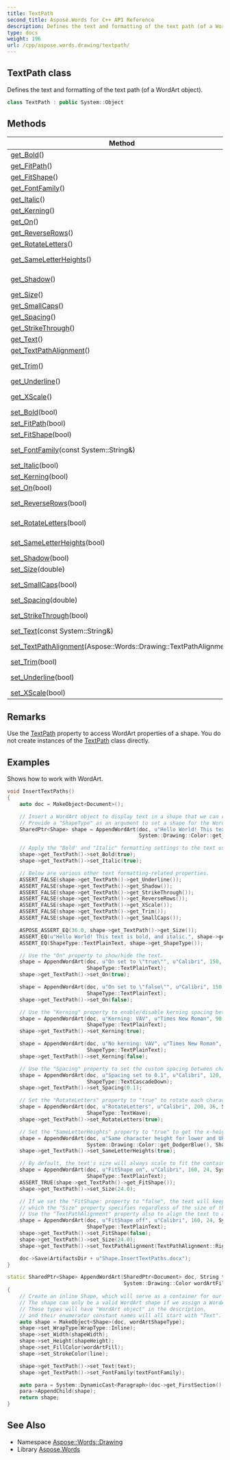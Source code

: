```yaml
---
title: TextPath
second_title: Aspose.Words for C++ API Reference
description: Defines the text and formatting of the text path (of a WordArt object).
type: docs
weight: 196
url: /cpp/aspose.words.drawing/textpath/
---
```

## TextPath class


Defines the text and formatting of the text path (of a WordArt object).

```cpp
class TextPath : public System::Object
```

## Methods

| Method | Description |
| --- | --- |
| [get_Bold](./get_bold/)() | True if the font is formatted as bold. |
| [get_FitPath](./get_fitpath/)() | Defines whether the text fits the path of a shape. |
| [get_FitShape](./get_fitshape/)() | Defines whether the text fits bounding box of a shape. |
| [get_FontFamily](./get_fontfamily/)() | Defines the family of the textpath font. |
| [get_Italic](./get_italic/)() | True if the font is formatted as italic. |
| [get_Kerning](./get_kerning/)() | Determines whether kerning is turned on. |
| [get_On](./get_on/)() | Defines whether the text is displayed. |
| [get_ReverseRows](./get_reverserows/)() | Determines whether the layout order of rows is reversed. |
| [get_RotateLetters](./get_rotateletters/)() | Determines whether the letters of the text are rotated. |
| [get_SameLetterHeights](./get_sameletterheights/)() | Determines whether all letters will be the same height regardless of initial case. |
| [get_Shadow](./get_shadow/)() | Defines whether a shadow is applied to the text on a text path. |
| [get_Size](./get_size/)() | Defines the size of the font in points. |
| [get_SmallCaps](./get_smallcaps/)() | True if the font is formatted as small capital letters. |
| [get_Spacing](./get_spacing/)() | Defines the amount of spacing for text. 1 means 100%. |
| [get_StrikeThrough](./get_strikethrough/)() | True if the font is formatted as strikethrough text. |
| [get_Text](./get_text/)() | Defines the text of the text path. |
| [get_TextPathAlignment](./get_textpathalignment/)() | Defines the alignment of text. |
| [get_Trim](./get_trim/)() | Determines whether extra space is removed above and below the text. |
| [get_Underline](./get_underline/)() | True if the font is underlined. |
| [get_XScale](./get_xscale/)() | Determines whether a straight textpath will be used instead of the shape path. |
| [set_Bold](./set_bold/)(bool) | Setter for [Aspose::Words::Drawing::TextPath::get_Bold](./get_bold/). |
| [set_FitPath](./set_fitpath/)(bool) | Setter for [Aspose::Words::Drawing::TextPath::get_FitPath](./get_fitpath/). |
| [set_FitShape](./set_fitshape/)(bool) | Setter for [Aspose::Words::Drawing::TextPath::get_FitShape](./get_fitshape/). |
| [set_FontFamily](./set_fontfamily/)(const System::String\&) | Setter for [Aspose::Words::Drawing::TextPath::get_FontFamily](./get_fontfamily/). |
| [set_Italic](./set_italic/)(bool) | Setter for [Aspose::Words::Drawing::TextPath::get_Italic](./get_italic/). |
| [set_Kerning](./set_kerning/)(bool) | Setter for [Aspose::Words::Drawing::TextPath::get_Kerning](./get_kerning/). |
| [set_On](./set_on/)(bool) | Setter for [Aspose::Words::Drawing::TextPath::get_On](./get_on/). |
| [set_ReverseRows](./set_reverserows/)(bool) | Setter for [Aspose::Words::Drawing::TextPath::get_ReverseRows](./get_reverserows/). |
| [set_RotateLetters](./set_rotateletters/)(bool) | Setter for [Aspose::Words::Drawing::TextPath::get_RotateLetters](./get_rotateletters/). |
| [set_SameLetterHeights](./set_sameletterheights/)(bool) | Setter for [Aspose::Words::Drawing::TextPath::get_SameLetterHeights](./get_sameletterheights/). |
| [set_Shadow](./set_shadow/)(bool) | Setter for [Aspose::Words::Drawing::TextPath::get_Shadow](./get_shadow/). |
| [set_Size](./set_size/)(double) | Defines the size of the font in points. |
| [set_SmallCaps](./set_smallcaps/)(bool) | Setter for [Aspose::Words::Drawing::TextPath::get_SmallCaps](./get_smallcaps/). |
| [set_Spacing](./set_spacing/)(double) | Setter for [Aspose::Words::Drawing::TextPath::get_Spacing](./get_spacing/). |
| [set_StrikeThrough](./set_strikethrough/)(bool) | Setter for [Aspose::Words::Drawing::TextPath::get_StrikeThrough](./get_strikethrough/). |
| [set_Text](./set_text/)(const System::String\&) | Setter for [Aspose::Words::Drawing::TextPath::get_Text](./get_text/). |
| [set_TextPathAlignment](./set_textpathalignment/)(Aspose::Words::Drawing::TextPathAlignment) | Setter for [Aspose::Words::Drawing::TextPath::get_TextPathAlignment](./get_textpathalignment/). |
| [set_Trim](./set_trim/)(bool) | Setter for [Aspose::Words::Drawing::TextPath::get_Trim](./get_trim/). |
| [set_Underline](./set_underline/)(bool) | Setter for [Aspose::Words::Drawing::TextPath::get_Underline](./get_underline/). |
| [set_XScale](./set_xscale/)(bool) | Setter for [Aspose::Words::Drawing::TextPath::get_XScale](./get_xscale/). |
## Remarks


Use the [TextPath](../shape/get_textpath/) property to access WordArt properties of a shape. You do not create instances of the [TextPath](./) class directly.

## Examples



Shows how to work with WordArt. 
```cpp
void InsertTextPaths()
{
    auto doc = MakeObject<Document>();

    // Insert a WordArt object to display text in a shape that we can re-size and move by using the mouse in Microsoft Word.
    // Provide a "ShapeType" as an argument to set a shape for the WordArt.
    SharedPtr<Shape> shape = AppendWordArt(doc, u"Hello World! This text is bold, and italic.", u"Arial", 480, 24, System::Drawing::Color::get_White(),
                                           System::Drawing::Color::get_Black(), ShapeType::TextPlainText);

    // Apply the "Bold' and "Italic" formatting settings to the text using the respective properties.
    shape->get_TextPath()->set_Bold(true);
    shape->get_TextPath()->set_Italic(true);

    // Below are various other text formatting-related properties.
    ASSERT_FALSE(shape->get_TextPath()->get_Underline());
    ASSERT_FALSE(shape->get_TextPath()->get_Shadow());
    ASSERT_FALSE(shape->get_TextPath()->get_StrikeThrough());
    ASSERT_FALSE(shape->get_TextPath()->get_ReverseRows());
    ASSERT_FALSE(shape->get_TextPath()->get_XScale());
    ASSERT_FALSE(shape->get_TextPath()->get_Trim());
    ASSERT_FALSE(shape->get_TextPath()->get_SmallCaps());

    ASPOSE_ASSERT_EQ(36.0, shape->get_TextPath()->get_Size());
    ASSERT_EQ(u"Hello World! This text is bold, and italic.", shape->get_TextPath()->get_Text());
    ASSERT_EQ(ShapeType::TextPlainText, shape->get_ShapeType());

    // Use the "On" property to show/hide the text.
    shape = AppendWordArt(doc, u"On set to \"true\"", u"Calibri", 150, 24, System::Drawing::Color::get_Yellow(), System::Drawing::Color::get_Red(),
                          ShapeType::TextPlainText);
    shape->get_TextPath()->set_On(true);

    shape = AppendWordArt(doc, u"On set to \"false\"", u"Calibri", 150, 24, System::Drawing::Color::get_Yellow(), System::Drawing::Color::get_Purple(),
                          ShapeType::TextPlainText);
    shape->get_TextPath()->set_On(false);

    // Use the "Kerning" property to enable/disable kerning spacing between certain characters.
    shape = AppendWordArt(doc, u"Kerning: VAV", u"Times New Roman", 90, 24, System::Drawing::Color::get_Orange(), System::Drawing::Color::get_Red(),
                          ShapeType::TextPlainText);
    shape->get_TextPath()->set_Kerning(true);

    shape = AppendWordArt(doc, u"No kerning: VAV", u"Times New Roman", 100, 24, System::Drawing::Color::get_Orange(), System::Drawing::Color::get_Red(),
                          ShapeType::TextPlainText);
    shape->get_TextPath()->set_Kerning(false);

    // Use the "Spacing" property to set the custom spacing between characters on a scale from 0.0 (none) to 1.0 (default).
    shape = AppendWordArt(doc, u"Spacing set to 0.1", u"Calibri", 120, 24, System::Drawing::Color::get_BlueViolet(), System::Drawing::Color::get_Blue(),
                          ShapeType::TextCascadeDown);
    shape->get_TextPath()->set_Spacing(0.1);

    // Set the "RotateLetters" property to "true" to rotate each character 90 degrees counterclockwise.
    shape = AppendWordArt(doc, u"RotateLetters", u"Calibri", 200, 36, System::Drawing::Color::get_GreenYellow(), System::Drawing::Color::get_Green(),
                          ShapeType::TextWave);
    shape->get_TextPath()->set_RotateLetters(true);

    // Set the "SameLetterHeights" property to "true" to get the x-height of each character to equal the cap height.
    shape = AppendWordArt(doc, u"Same character height for lower and UPPER case", u"Calibri", 300, 24, System::Drawing::Color::get_DeepSkyBlue(),
                          System::Drawing::Color::get_DodgerBlue(), ShapeType::TextSlantUp);
    shape->get_TextPath()->set_SameLetterHeights(true);

    // By default, the text's size will always scale to fit the containing shape's size, overriding the text size setting.
    shape = AppendWordArt(doc, u"FitShape on", u"Calibri", 160, 24, System::Drawing::Color::get_LightBlue(), System::Drawing::Color::get_Blue(),
                          ShapeType::TextPlainText);
    ASSERT_TRUE(shape->get_TextPath()->get_FitShape());
    shape->get_TextPath()->set_Size(24.0);

    // If we set the "FitShape: property to "false", the text will keep the size
    // which the "Size" property specifies regardless of the size of the shape.
    // Use the "TextPathAlignment" property also to align the text to a side of the shape.
    shape = AppendWordArt(doc, u"FitShape off", u"Calibri", 160, 24, System::Drawing::Color::get_LightBlue(), System::Drawing::Color::get_Blue(),
                          ShapeType::TextPlainText);
    shape->get_TextPath()->set_FitShape(false);
    shape->get_TextPath()->set_Size(24.0);
    shape->get_TextPath()->set_TextPathAlignment(TextPathAlignment::Right);

    doc->Save(ArtifactsDir + u"Shape.InsertTextPaths.docx");
}

static SharedPtr<Shape> AppendWordArt(SharedPtr<Document> doc, String text, String textFontFamily, double shapeWidth, double shapeHeight,
                                      System::Drawing::Color wordArtFill, System::Drawing::Color line, ShapeType wordArtShapeType)
{
    // Create an inline Shape, which will serve as a container for our WordArt.
    // The shape can only be a valid WordArt shape if we assign a WordArt-designated ShapeType to it.
    // These types will have "WordArt object" in the description,
    // and their enumerator constant names will all start with "Text".
    auto shape = MakeObject<Shape>(doc, wordArtShapeType);
    shape->set_WrapType(WrapType::Inline);
    shape->set_Width(shapeWidth);
    shape->set_Height(shapeHeight);
    shape->set_FillColor(wordArtFill);
    shape->set_StrokeColor(line);

    shape->get_TextPath()->set_Text(text);
    shape->get_TextPath()->set_FontFamily(textFontFamily);

    auto para = System::DynamicCast<Paragraph>(doc->get_FirstSection()->get_Body()->AppendChild(MakeObject<Paragraph>(doc)));
    para->AppendChild(shape);
    return shape;
}
```

## See Also

* Namespace [Aspose::Words::Drawing](../)
* Library [Aspose.Words](../../)
